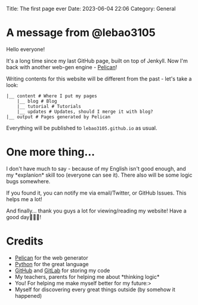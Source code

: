 Title: The first page ever
Date: 2023-06-04 22:06
Category: General

# A message from @lebao3105
Hello everyone!

It's a long time since my last GitHub page, built on top of Jenkyll. Now I'm back with another web-gen engine - [Pelican](docs.getpelican.com/en/latest/quickstart.html)!

Writing contents for this website will be different from the past - let's take a look:
```
|__ content # Where I put my pages
    |__ blog # Blog
    |__ tutorial # Tutorials
    |__ updates # Updates, should I merge it with blog?
|__ output # Pages generated by Pelican
```

Everything will be published to ```lebao3105.github.io``` as usual.

# One more thing...
I don't have much to say - because of my English isn't good enough, and my \*explanion* skill too (everyone can see it). There also will be some logic bugs somewhere.

If you found it, you can notify me via email/Twitter, or GitHub Issues. This helps me a lot!

And finally... thank you guys a lot for viewing/reading my website! Have a good day🤗🤗🤗!

# Credits
* [Pelican](https://getpelican.com/) for the web generator
* [Python](https://www.python.org/) for the great language
* [GitHub](https://github.com) and [GitLab](https://gitlab.com) for storing my code
* My teachers, parents for helping me about \*thinking logic*
* You! For helping me make myself better for my future:>
* Myself for discovering every great things outside (by somehow it happened)